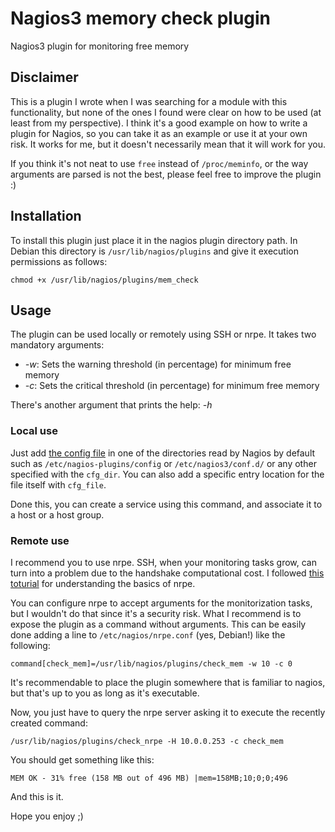 # Nagios3 memory check plugin #

Nagios3 plugin for monitoring free memory

## Disclaimer ##
This is a plugin I wrote when I was searching for a module with this functionality, but none of the ones I found were clear on how to be used (at least from my perspective). I think it's a good example on how to write a plugin for Nagios, so you can take it as an example or use it at your own risk. It works for me, but it doesn't necessarily mean that it will work for you.

If you think it's not neat to use `free` instead of `/proc/meminfo`, or the way arguments are parsed is not the best, please feel free to improve the plugin :)

## Installation ##
To install this plugin just place it in the nagios plugin directory path. In Debian this directory is `/usr/lib/nagios/plugins` and give it execution permissions as follows:

`chmod +x /usr/lib/nagios/plugins/mem_check`

## Usage ##
The plugin can be used locally or remotely using SSH or nrpe. It takes two mandatory arguments: 

* _-w_: Sets the warning threshold (in percentage) for minimum free memory
* _-c_: Sets the critical threshold (in percentage) for minimum free memory

There's another argument that prints the help: _-h_


### Local use ###
Just add [the config file](https://github.com/amartinj/nagios3-memcheck/blob/master/config/mem.cfg) in one of the directories read by Nagios by default such as `/etc/nagios-plugins/config` or `/etc/nagios3/conf.d/` or any other specified with the `cfg_dir`. You can also add a specific entry location for the file itself with `cfg_file`.

Done this, you can create a service using this command, and associate it to a host or a host group.

### Remote use ###
I recommend you to use nrpe. SSH, when your monitoring tasks grow, can turn into a problem due to the handshake computational cost. I followed [this toturial](http://www.thegeekstuff.com/2008/06/how-to-monitor-remote-linux-host-using-nagios-30/) for understanding the basics of nrpe.

You can configure nrpe to accept arguments for the monitorization tasks, but I wouldn't do that since it's a security risk. What I recommend is to expose the plugin as a command without arguments. This can be easily done adding a line to `/etc/nagios/nrpe.conf` (yes, Debian!) like the following:

`command[check_mem]=/usr/lib/nagios/plugins/check_mem -w 10 -c 0`

It's recommendable to place the plugin somewhere that is familiar to nagios, but that's up to you as long as it's executable.

Now, you just have to query the nrpe server asking it to execute the recently created command:

`/usr/lib/nagios/plugins/check_nrpe -H 10.0.0.253 -c check_mem`

You should get something like this:

`MEM OK - 31% free (158 MB out of 496 MB) |mem=158MB;10;0;0;496`

And this is it. 

Hope you enjoy ;)


